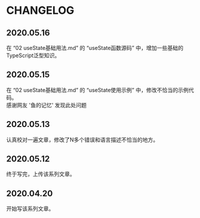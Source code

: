 # CHANGELOG

## 2020.05.16
在 “02 useState基础用法.md” 的 “useState函数源码” 中，增加一些基础的TypeScript泛型知识。  

## 2020.05.15
在 “02 useState基础用法.md” 的 “useState使用示例” 中，修改不恰当的示例代码。  
感谢网友 '鱼的记忆' 发现此处问题  

## 2020.05.13
认真校对一遍文章，修改了N多个错误和语言描述不恰当的地方。

## 2020.05.12
终于写完，上传该系列文章。

## 2020.04.20
开始写该系列文章。

